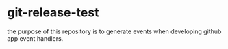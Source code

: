 # git-release-test

the purpose of this repository is to generate events when developing github app event handlers.
